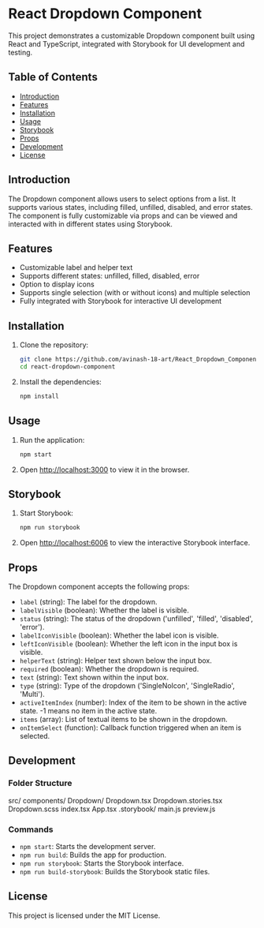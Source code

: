 # React Dropdown Component

This project demonstrates a customizable Dropdown component built using React and TypeScript, integrated with Storybook for UI development and testing.

## Table of Contents

- [Introduction](#introduction)
- [Features](#features)
- [Installation](#installation)
- [Usage](#usage)
- [Storybook](#storybook)
- [Props](#props)
- [Development](#development)
- [License](#license)

## Introduction

The Dropdown component allows users to select options from a list. It supports various states, including filled, unfilled, disabled, and error states. The component is fully customizable via props and can be viewed and interacted with in different states using Storybook.

## Features

- Customizable label and helper text
- Supports different states: unfilled, filled, disabled, error
- Option to display icons
- Supports single selection (with or without icons) and multiple selection
- Fully integrated with Storybook for interactive UI development

## Installation

1. Clone the repository:

   ```bash
   git clone https://github.com/avinash-18-art/React_Dropdown_Component_QuickReply.ai_avinash_assignment.git
   cd react-dropdown-component
   ```

2. Install the dependencies:

   ```bash
   npm install
   ```

## Usage

1. Run the application:

   ```bash
   npm start
   ```

2. Open [http://localhost:3000](http://localhost:3000) to view it in the browser.

## Storybook

1. Start Storybook:

   ```bash
   npm run storybook
   ```

2. Open [http://localhost:6006](http://localhost:6006) to view the interactive Storybook interface.

## Props

The Dropdown component accepts the following props:

- `label` (string): The label for the dropdown.
- `labelVisible` (boolean): Whether the label is visible.
- `status` (string): The status of the dropdown ('unfilled', 'filled', 'disabled', 'error').
- `labelIconVisible` (boolean): Whether the label icon is visible.
- `leftIconVisible` (boolean): Whether the left icon in the input box is visible.
- `helperText` (string): Helper text shown below the input box.
- `required` (boolean): Whether the dropdown is required.
- `text` (string): Text shown within the input box.
- `type` (string): Type of the dropdown ('SingleNoIcon', 'SingleRadio', 'Multi').
- `activeItemIndex` (number): Index of the item to be shown in the active state. -1 means no item in the active state.
- `items` (array): List of textual items to be shown in the dropdown.
- `onItemSelect` (function): Callback function triggered when an item is selected.

## Development

### Folder Structure

src/ components/ Dropdown/ Dropdown.tsx Dropdown.stories.tsx Dropdown.scss index.tsx App.tsx .storybook/ main.js preview.js

### Commands

- `npm start`: Starts the development server.
- `npm run build`: Builds the app for production.
- `npm run storybook`: Starts the Storybook interface.
- `npm run build-storybook`: Builds the Storybook static files.

## License

This project is licensed under the MIT License.
